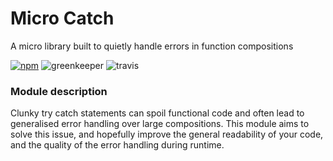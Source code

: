 # Micro Catch

A micro library built to quietly handle errors in function compositions

[![npm](https://img.shields.io/npm/v/micro-catch.svg?style=flat-square)](https://www.npmjs.com/package/micro-catch)
![greenkeeper](https://badges.greenkeeper.io/iainreid820/micro-catch.svg)
![travis](https://img.shields.io/travis/iainreid820/micro-catch/master.svg?style=flat-square)

### Module description
Clunky try catch statements can spoil functional code and often lead to generalised error handling over large compositions. This module aims to solve this issue, and hopefully improve the general readability of your code, and the quality of the error handling during runtime.
